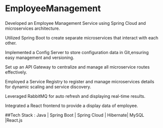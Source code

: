 # EmployeeManagement

###
Developed an Employee Management Service using Spring Cloud
and microservices architecture.

Utilized Spring Boot to create separate microservices that interact with each other.

Implemented a Config Server to store configuration data in Git,ensuring easy management and versioning.

Set up an API Gateway to centralize and manage all microservice routes effectively.

Employed a Service Registry to register and manage microservices details for dynamic scaling and service discovery.

Leveraged RabbitMQ for auto refresh and displaying real-time
results.

Integrated a React frontend to provide a display data of employee.


##Tech Stack : 
    Java | Spring Boot | Spring Cloud | 
    Hibernate| MySQL |React.js
###
